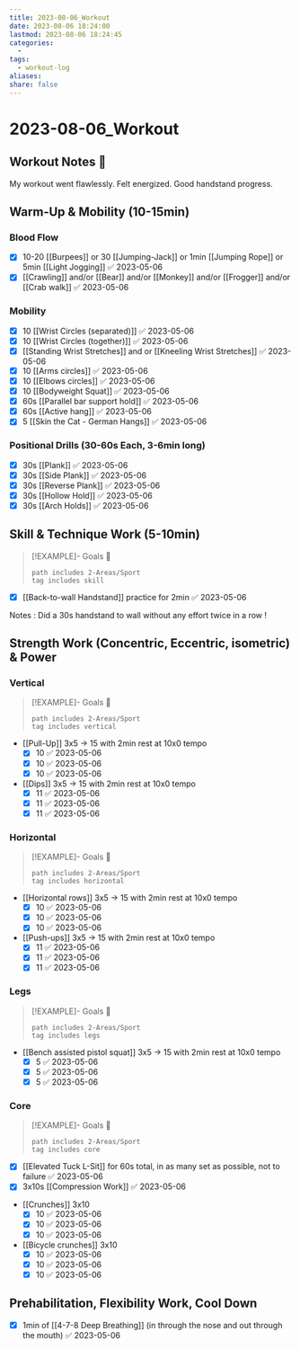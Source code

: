 ```yaml
---
title: 2023-08-06_Workout
date: 2023-08-06 18:24:00
lastmod: 2023-08-06 18:24:45
categories:
  - 
tags:
  - workout-log
aliases: 
share: false 
---
```


# 2023-08-06_Workout

## Workout Notes 📝

My workout went flawlessly. Felt energized. Good handstand progress.

## Warm-Up & Mobility (10-15min)

### Blood Flow

- [x] 10-20 [[Burpees]] or 30 [[Jumping-Jack]] or 1min [[Jumping Rope]] or 5min [[Light Jogging]] ✅ 2023-05-06
- [x] [[Crawling]] and/or [[Bear]] and/or [[Monkey]] and/or [[Frogger]] and/or [[Crab walk]] ✅ 2023-05-06

### Mobility

- [x] 10 [[Wrist Circles (separated)]] ✅ 2023-05-06
- [x] 10 [[Wrist Circles (together)]] ✅ 2023-05-06
- [x] [[Standing Wrist Stretches]] and or [[Kneeling Wrist Stretches]] ✅ 2023-05-06
- [x] 10 [[Arms circles]] ✅ 2023-05-06
- [x] 10 [[Elbows circles]] ✅ 2023-05-06
- [x] 10 [[Bodyweight Squat]] ✅ 2023-05-06
- [x] 60s [[Parallel bar support hold]] ✅ 2023-05-06
- [x] 60s [[Active hang]] ✅ 2023-05-06
- [x] 5 [[Skin the Cat - German Hangs]] ✅ 2023-05-06

### Positional Drills (30-60s Each, 3-6min long)

- [x] 30s [[Plank]] ✅ 2023-05-06
- [x] 30s [[Side Plank]] ✅ 2023-05-06
- [x] 30s [[Reverse Plank]] ✅ 2023-05-06
- [x] 30s [[Hollow Hold]] ✅ 2023-05-06
- [x] 30s [[Arch Holds]] ✅ 2023-05-06

## Skill & Technique Work (5-10min)

> [!EXAMPLE]- Goals 🎯
>
> ```tasks
> path includes 2-Areas/Sport
> tag includes skill
> ```

- [x] [[Back-to-wall Handstand]] practice for 2min ✅ 2023-05-06

Notes : Did a 30s handstand to wall without any effort twice in a row !

## Strength Work (Concentric, Eccentric, isometric) & Power

### Vertical

> [!EXAMPLE]- Goals 🎯
>
> ```tasks
> path includes 2-Areas/Sport
> tag includes vertical
> ```

- [[Pull-Up]] 3x5 → 15 with 2min rest at 10x0 tempo
	- [x] 10 ✅ 2023-05-06
	- [x] 10 ✅ 2023-05-06
	- [x] 10 ✅ 2023-05-06
- [[Dips]] 3x5 → 15 with 2min rest at 10x0 tempo
	- [x] 11 ✅ 2023-05-06
	- [x] 11 ✅ 2023-05-06
	- [x] 11 ✅ 2023-05-06

### Horizontal

> [!EXAMPLE]- Goals 🎯
>
> ```tasks
> path includes 2-Areas/Sport
> tag includes horizontal
> ```

- [[Horizontal rows]] 3x5 → 15 with 2min rest at 10x0 tempo
	- [x] 10 ✅ 2023-05-06
	- [x] 10 ✅ 2023-05-06
	- [x] 10 ✅ 2023-05-06
- [[Push-ups]] 3x5 → 15 with 2min rest at 10x0 tempo
	- [x] 11 ✅ 2023-05-06
	- [x] 11 ✅ 2023-05-06
	- [x] 11 ✅ 2023-05-06

### Legs

> [!EXAMPLE]- Goals 🎯
>
> ```tasks
> path includes 2-Areas/Sport
> tag includes legs
> ```

- [[Bench assisted pistol squat]] 3x5 → 15 with 2min rest at 10x0 tempo
	- [x] 5 ✅ 2023-05-06
	- [x] 5 ✅ 2023-05-06
	- [x] 5 ✅ 2023-05-06

### Core

> [!EXAMPLE]- Goals 🎯
>
> ```tasks
> path includes 2-Areas/Sport
> tag includes core
> ```

- [x] [[Elevated Tuck L-Sit]] for 60s total, in as many set as possible, not to failure ✅ 2023-05-06
- [x] 3x10s [[Compression Work]] ✅ 2023-05-06
- [[Crunches]] 3x10
	- [x] 10 ✅ 2023-05-06
	- [x] 10 ✅ 2023-05-06
	- [x] 10 ✅ 2023-05-06
- [[Bicycle crunches]] 3x10
	- [x] 10 ✅ 2023-05-06
	- [x] 10 ✅ 2023-05-06
	- [x] 10 ✅ 2023-05-06

## Prehabilitation, Flexibility Work, Cool Down

- [x] 1min of [[4-7-8 Deep Breathing]] (in through the nose and out through the mouth) ✅ 2023-05-06
